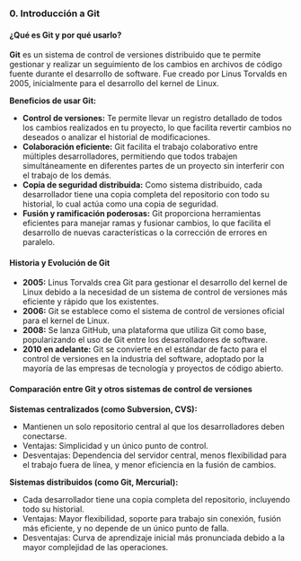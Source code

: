 ### 0. Introducción a Git

#### ¿Qué es Git y por qué usarlo?

**Git** es un sistema de control de versiones distribuido que te permite gestionar y realizar un seguimiento de los cambios en archivos de código fuente durante el desarrollo de software. Fue creado por Linus Torvalds en 2005, inicialmente para el desarrollo del kernel de Linux.

**Beneficios de usar Git:**

- **Control de versiones:** Te permite llevar un registro detallado de todos los cambios realizados en tu proyecto, lo que facilita revertir cambios no deseados o analizar el historial de modificaciones.
- **Colaboración eficiente:** Git facilita el trabajo colaborativo entre múltiples desarrolladores, permitiendo que todos trabajen simultáneamente en diferentes partes de un proyecto sin interferir con el trabajo de los demás.
- **Copia de seguridad distribuida:** Como sistema distribuido, cada desarrollador tiene una copia completa del repositorio con todo su historial, lo cual actúa como una copia de seguridad.
- **Fusión y ramificación poderosas:** Git proporciona herramientas eficientes para manejar ramas y fusionar cambios, lo que facilita el desarrollo de nuevas características o la corrección de errores en paralelo.

#### Historia y Evolución de Git

- **2005:** Linus Torvalds crea Git para gestionar el desarrollo del kernel de Linux debido a la necesidad de un sistema de control de versiones más eficiente y rápido que los existentes.
- **2006:** Git se establece como el sistema de control de versiones oficial para el kernel de Linux.
- **2008:** Se lanza GitHub, una plataforma que utiliza Git como base, popularizando el uso de Git entre los desarrolladores de software.
- **2010 en adelante:** Git se convierte en el estándar de facto para el control de versiones en la industria del software, adoptado por la mayoría de las empresas de tecnología y proyectos de código abierto.

#### Comparación entre Git y otros sistemas de control de versiones

**Sistemas centralizados (como Subversion, CVS):**

- Mantienen un solo repositorio central al que los desarrolladores deben conectarse.
- Ventajas: Simplicidad y un único punto de control.
- Desventajas: Dependencia del servidor central, menos flexibilidad para el trabajo fuera de línea, y menor eficiencia en la fusión de cambios.

**Sistemas distribuidos (como Git, Mercurial):**

- Cada desarrollador tiene una copia completa del repositorio, incluyendo todo su historial.
- Ventajas: Mayor flexibilidad, soporte para trabajo sin conexión, fusión más eficiente, y no depende de un único punto de falla.
- Desventajas: Curva de aprendizaje inicial más pronunciada debido a la mayor complejidad de las operaciones.

